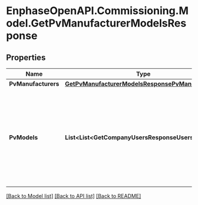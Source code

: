 # EnphaseOpenAPI.Commissioning.Model.GetPvManufacturerModelsResponse

## Properties

Name | Type | Description | Notes
------------ | ------------- | ------------- | -------------
**PvManufacturers** | [**GetPvManufacturerModelsResponsePvManufacturers**](GetPvManufacturerModelsResponsePvManufacturers.md) |  | [optional] 
**PvModels** | **List&lt;List&lt;GetCompanyUsersResponseUsersInner&gt;&gt;** | A list of PV models for this manufacturer. Each element in the list is an array including the model&#39;s primary key and name. The list may be empty. | [optional] 

[[Back to Model list]](../README.md#documentation-for-models) [[Back to API list]](../README.md#documentation-for-api-endpoints) [[Back to README]](../README.md)

